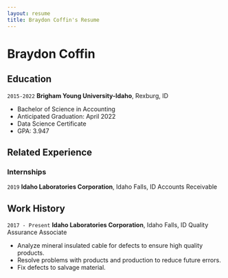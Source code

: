 ```yaml
---
layout: resume
title: Braydon Coffin's Resume
---
```

# Braydon Coffin

## Education

`2015-2022`
__Brigham Young University-Idaho__, Rexburg, ID

- Bachelor of Science in Accounting                  
- Anticipated Graduation: April 2022
- Data Science Certificate
- GPA: 3.947


## Related Experience

### Internships
`2019`
__Idaho Laboratories Corporation__, Idaho Falls, ID
Accounts Receivable

## Work History
`2017 - Present`
__Idaho Laboratories Corporation__, Idaho Falls, ID
Quality Assurance Associate
-	Analyze mineral insulated cable for defects to ensure high quality products.
- Resolve problems with products and production to reduce future errors. 
- Fix defects to salvage material. 


<!-- ### Footer

Last updated: December 2021  -->

